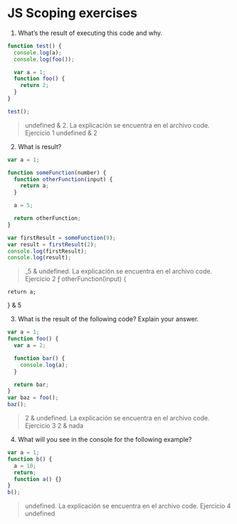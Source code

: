 # JS Scoping exercises

1. What’s the result of executing this code and why.

```js
function test() {
  console.log(a);
  console.log(foo());

  var a = 1;
  function foo() {
    return 2;
  }
}

test();
```

> undefined & 2. La explicación se encuentra en el archivo code. Ejercicio 1
> undefined & 2

2. What is result?

```js
var a = 1;

function someFunction(number) {
  function otherFunction(input) {
    return a;
  }

  a = 5;

  return otherFunction;
}

var firstResult = someFunction(9);
var result = firstResult(2);
console.log(firstResult);
console.log(result);
```

> \_5 & undefined. La explicación se encuentra en el archivo code. Ejercicio 2
> ƒ otherFunction(input) {

    return a;

}
& 5

3. What is the result of the following code? Explain your answer.

```js
var a = 1;
function foo() {
  var a = 2;

  function bar() {
    console.log(a);
  }

  return bar;
}
var baz = foo();
baz();
```

> 2 & undefined. La explicación se encuentra en el archivo code. Ejercicio 3
> 2 & nada

4. What will you see in the console for the following example?

```js
var a = 1;
function b() {
  a = 10;
  return;
  function a() {}
}
b();
```

> undefined. La explicación se encuentra en el archivo code. Ejercicio 4
> undefined

